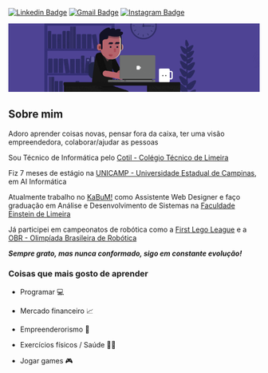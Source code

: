 <!--
### Hi there 👋
**DuhBorba/DuhBorba** is a ✨ _special_ ✨ repository because its `README.md` (this file) appears on your GitHub profile.
-->

[![Linkedin Badge](https://img.shields.io/badge/-LinkedIn-blue?style=flat&logo=Linkedin&logoColor=white&link=https://www.linkedin.com/in/duhborba/)](https://www.linkedin.com/in/duhborba/)
[![Gmail Badge](https://img.shields.io/badge/-Gmail-c14438?style=flat&logo=Gmail&logoColor=white&link=mailto:eduardoborba3@gmail.com)](mailto:eduardoborba3@gmail.com)
[![Instagram Badge](https://img.shields.io/badge/-Instagram-b73a81?style=flat&logo=Instagram&logoColor=white&link=https://www.instagram.com/duhborba/)](https://www.instagram.com/duhborba/)

<p align="center"><img src="https://github.com/DuhBorba/DuhBorba/blob/master/programming.gif"></p>

## Sobre mim

Adoro aprender coisas novas, pensar fora da caixa, ter uma visão empreendedora, colaborar/ajudar as pessoas

Sou Técnico de Informática pelo [Cotil - Colégio Técnico de Limeira](https://www.cotil.unicamp.br/)

Fiz 7 meses de estágio na [UNICAMP - Universidade Estadual de Campinas](https://www.unicamp.br/), em AI Informática

Atualmente trabalho no [KaBuM!](https://www.kabum.com.br/) como Assistente Web Designer e faço graduação em Análise e Desenvolvimento de Sistemas na [Faculdade Einstein de Limeira](http://www.einsteinlimeira.com.br/)

Já participei em campeonatos de robótica como a [First Lego League](https://www.firstlegoleague.org/) e a [OBR - Olimpíada Brasileira de Robótica](http://www.obr.org.br/)

***Sempre grato, mas nunca conformado, sigo em constante evolução!***

### Coisas que mais gosto de aprender

* Programar :computer:

* Mercado financeiro :chart_with_upwards_trend:

* Empreenderorismo :handshake:

* Exercícios físicos / Saúde :weight_lifting_man:

* Jogar games :video_game:
